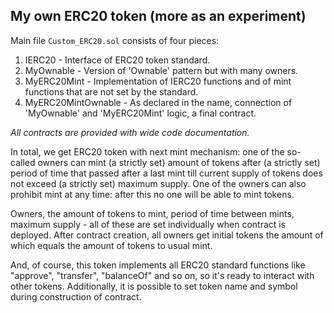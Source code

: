 ## My own ERC20 token (more as an experiment)

Main file `Custom_ERC20.sol` consists of four pieces:
1. IERC20 - Interface of ERC20 token standard.
2. MyOwnable - Version of 'Ownable' pattern but with many owners.
3. MyERC20Mint - Implementation of IERC20 functions and of mint functions that are not set by the standard.
4. MyERC20MintOwnable - As declared in the name, connection of 'MyOwnable' and 'MyERC20Mint' logic, a final contract.

*All contracts are provided with wide code documentation.*

In total, we get ERC20 token with next mint mechanism: one of the so-called owners can mint (a strictly set) amount of tokens after (a strictly set) period of time that passed after a last mint till current supply of tokens does not exceed (a strictly set) maximum supply. One of the owners can also prohibit mint at any time: after this no one will be able to mint tokens. 

Owners, the amount of tokens to mint, period of time between mints, maximum supply - all of these are set individually when contract is deployed. After contract creation, all owners get initial tokens the amount of which equals the amount of tokens to usual mint.

And, of course, this token implements all ERC20 standard functions like "approve", "transfer", "balanceOf" and so on, so it's ready to interact with other tokens. Additionally, it is possible to set token name and symbol during construction of contract.
